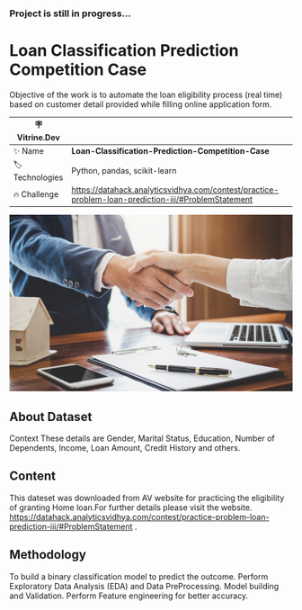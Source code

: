 ### **Project is still in progress...**
# Loan Classification Prediction Competition Case
Objective of the work is to automate the loan eligibility process (real time) based on customer detail provided while filling online application form.

| :placard: Vitrine.Dev |     |
| -------------  | --- |
| :sparkles: Name        | **Loan-Classification-Prediction-Competition-Case**
| :label: Technologies | Python, pandas, scikit-learn
| :fire: Challenge     | https://datahack.analyticsvidhya.com/contest/practice-problem-loan-prediction-iii/#ProblemStatement 


![](/loan.jpg#vitrinedev)

## About Dataset
Context
These details are Gender, Marital Status, Education, Number of Dependents, Income, Loan Amount, Credit History and others.

## Content
This dateset was downloaded from AV website for practicing the eligibility of granting Home loan.For further details please visit the website.
https://datahack.analyticsvidhya.com/contest/practice-problem-loan-prediction-iii/#ProblemStatement .

## Methodology
To build a binary classification model to predict the outcome.
Perform Exploratory Data Analysis (EDA) and Data PreProcessing.
Model building and Validation. Perform Feature engineering for better accuracy.
